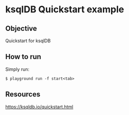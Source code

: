 # ksqlDB Quickstart example

## Objective

Quickstart for ksqlDB

## How to run

Simply run:

```
$ playground run -f start<tab>
```

## Resources
https://ksqldb.io/quickstart.html
